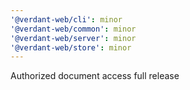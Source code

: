 ```yaml
---
'@verdant-web/cli': minor
'@verdant-web/common': minor
'@verdant-web/server': minor
'@verdant-web/store': minor
---
```


Authorized document access full release
